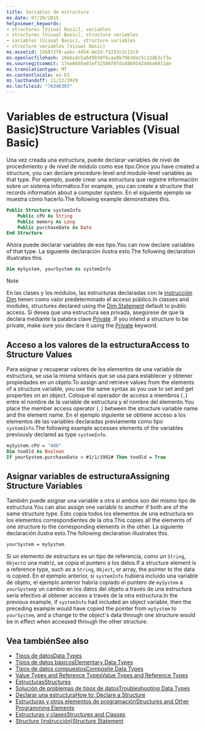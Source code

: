 ```yaml
---
title: Variables de estructura
ms.date: 07/20/2015
helpviewer_keywords:
- structures [Visual Basic], variables
- structures [Visual Basic], structure variables
- variables [Visual Basic], structure variables
- structure variables [Visual Basic]
ms.assetid: 156872f8-aabc-4454-8e2d-f2253c3c13c9
ms.openlocfilehash: 16b6cdc5a849b50f6caa8b7963dac5c12d63cf3e
ms.sourcegitcommit: 17ee6605e01ef32506f8fdc686954244ba6911de
ms.translationtype: MT
ms.contentlocale: es-ES
ms.lasthandoff: 11/22/2019
ms.locfileid: "74346303"
---
```

# <a name="structure-variables-visual-basic"></a><span data-ttu-id="f75f4-102">Variables de estructura (Visual Basic)</span><span class="sxs-lookup"><span data-stu-id="f75f4-102">Structure Variables (Visual Basic)</span></span>

<span data-ttu-id="f75f4-103">Una vez creada una estructura, puede declarar variables de nivel de procedimiento y de nivel de módulo como ese tipo.</span><span class="sxs-lookup"><span data-stu-id="f75f4-103">Once you have created a structure, you can declare procedure-level and module-level variables as that type.</span></span> <span data-ttu-id="f75f4-104">Por ejemplo, puede crear una estructura que registre información sobre un sistema informático.</span><span class="sxs-lookup"><span data-stu-id="f75f4-104">For example, you can create a structure that records information about a computer system.</span></span> <span data-ttu-id="f75f4-105">En el siguiente ejemplo se muestra cómo hacerlo.</span><span class="sxs-lookup"><span data-stu-id="f75f4-105">The following example demonstrates this.</span></span>

```vb
Public Structure systemInfo
    Public cPU As String
    Public memory As Long
    Public purchaseDate As Date
End Structure
```

<span data-ttu-id="f75f4-106">Ahora puede declarar variables de ese tipo.</span><span class="sxs-lookup"><span data-stu-id="f75f4-106">You can now declare variables of that type.</span></span> <span data-ttu-id="f75f4-107">La siguiente declaración ilustra esto.</span><span class="sxs-lookup"><span data-stu-id="f75f4-107">The following declaration illustrates this.</span></span>

```vb
Dim mySystem, yourSystem As systemInfo
```

> [!NOTE]
> <span data-ttu-id="f75f4-108">En las clases y los módulos, las estructuras declaradas con la [instrucción Dim](../../../../visual-basic/language-reference/statements/dim-statement.md) tienen como valor predeterminado el acceso público.</span><span class="sxs-lookup"><span data-stu-id="f75f4-108">In classes and modules, structures declared using the [Dim Statement](../../../../visual-basic/language-reference/statements/dim-statement.md) default to public access.</span></span> <span data-ttu-id="f75f4-109">Si desea que una estructura sea privada, asegúrese de que la declara mediante la palabra clave [Private](../../../../visual-basic/language-reference/modifiers/private.md) .</span><span class="sxs-lookup"><span data-stu-id="f75f4-109">If you intend a structure to be private, make sure you declare it using the [Private](../../../../visual-basic/language-reference/modifiers/private.md) keyword.</span></span>

## <a name="access-to-structure-values"></a><span data-ttu-id="f75f4-110">Acceso a los valores de la estructura</span><span class="sxs-lookup"><span data-stu-id="f75f4-110">Access to Structure Values</span></span>

<span data-ttu-id="f75f4-111">Para asignar y recuperar valores de los elementos de una variable de estructura, se usa la misma sintaxis que se usa para establecer y obtener propiedades en un objeto.</span><span class="sxs-lookup"><span data-stu-id="f75f4-111">To assign and retrieve values from the elements of a structure variable, you use the same syntax as you use to set and get properties on an object.</span></span> <span data-ttu-id="f75f4-112">Coloque el operador de acceso a miembros (`.`) entre el nombre de la variable de estructura y el nombre del elemento.</span><span class="sxs-lookup"><span data-stu-id="f75f4-112">You place the member access operator (`.`) between the structure variable name and the element name.</span></span> <span data-ttu-id="f75f4-113">En el ejemplo siguiente se obtiene acceso a los elementos de las variables declaradas previamente como tipo `systemInfo`.</span><span class="sxs-lookup"><span data-stu-id="f75f4-113">The following example accesses elements of the variables previously declared as type `systemInfo`.</span></span>

```vb
mySystem.cPU = "486"
Dim tooOld As Boolean
If yourSystem.purchaseDate < #1/1/1992# Then tooOld = True
```

## <a name="assigning-structure-variables"></a><span data-ttu-id="f75f4-114">Asignar variables de estructura</span><span class="sxs-lookup"><span data-stu-id="f75f4-114">Assigning Structure Variables</span></span>

<span data-ttu-id="f75f4-115">También puede asignar una variable a otra si ambos son del mismo tipo de estructura.</span><span class="sxs-lookup"><span data-stu-id="f75f4-115">You can also assign one variable to another if both are of the same structure type.</span></span> <span data-ttu-id="f75f4-116">Esto copia todos los elementos de una estructura en los elementos correspondientes de la otra.</span><span class="sxs-lookup"><span data-stu-id="f75f4-116">This copies all the elements of one structure to the corresponding elements in the other.</span></span> <span data-ttu-id="f75f4-117">La siguiente declaración ilustra esto.</span><span class="sxs-lookup"><span data-stu-id="f75f4-117">The following declaration illustrates this.</span></span>

```vb
yourSystem = mySystem
```

<span data-ttu-id="f75f4-118">Si un elemento de estructura es un tipo de referencia, como un `String`, `Object`o una matriz, se copia el puntero a los datos.</span><span class="sxs-lookup"><span data-stu-id="f75f4-118">If a structure element is a reference type, such as a `String`, `Object`, or array, the pointer to the data is copied.</span></span> <span data-ttu-id="f75f4-119">En el ejemplo anterior, si `systemInfo` hubiera incluido una variable de objeto, el ejemplo anterior habría copiado el puntero de `mySystem` a `yourSystem`y un cambio en los datos del objeto a través de una estructura sería efectivo al obtener acceso a través de la otra estructura.</span><span class="sxs-lookup"><span data-stu-id="f75f4-119">In the previous example, if `systemInfo` had included an object variable, then the preceding example would have copied the pointer from `mySystem` to `yourSystem`, and a change to the object's data through one structure would be in effect when accessed through the other structure.</span></span>

## <a name="see-also"></a><span data-ttu-id="f75f4-120">Vea también</span><span class="sxs-lookup"><span data-stu-id="f75f4-120">See also</span></span>

- [<span data-ttu-id="f75f4-121">Tipos de datos</span><span class="sxs-lookup"><span data-stu-id="f75f4-121">Data Types</span></span>](../../../../visual-basic/programming-guide/language-features/data-types/index.md)
- [<span data-ttu-id="f75f4-122">Tipos de datos básicos</span><span class="sxs-lookup"><span data-stu-id="f75f4-122">Elementary Data Types</span></span>](../../../../visual-basic/programming-guide/language-features/data-types/elementary-data-types.md)
- [<span data-ttu-id="f75f4-123">Tipos de datos compuestos</span><span class="sxs-lookup"><span data-stu-id="f75f4-123">Composite Data Types</span></span>](../../../../visual-basic/programming-guide/language-features/data-types/composite-data-types.md)
- [<span data-ttu-id="f75f4-124">Value Types and Reference Types</span><span class="sxs-lookup"><span data-stu-id="f75f4-124">Value Types and Reference Types</span></span>](../../../../visual-basic/programming-guide/language-features/data-types/value-types-and-reference-types.md)
- [<span data-ttu-id="f75f4-125">Estructuras</span><span class="sxs-lookup"><span data-stu-id="f75f4-125">Structures</span></span>](../../../../visual-basic/programming-guide/language-features/data-types/structures.md)
- [<span data-ttu-id="f75f4-126">Solución de problemas de tipos de datos</span><span class="sxs-lookup"><span data-stu-id="f75f4-126">Troubleshooting Data Types</span></span>](../../../../visual-basic/programming-guide/language-features/data-types/troubleshooting-data-types.md)
- [<span data-ttu-id="f75f4-127">Declarar una estructura</span><span class="sxs-lookup"><span data-stu-id="f75f4-127">How to: Declare a Structure</span></span>](../../../../visual-basic/programming-guide/language-features/data-types/how-to-declare-a-structure.md)
- [<span data-ttu-id="f75f4-128">Estructuras y otros elementos de programación</span><span class="sxs-lookup"><span data-stu-id="f75f4-128">Structures and Other Programming Elements</span></span>](../../../../visual-basic/programming-guide/language-features/data-types/structures-and-other-programming-elements.md)
- [<span data-ttu-id="f75f4-129">Estructuras y clases</span><span class="sxs-lookup"><span data-stu-id="f75f4-129">Structures and Classes</span></span>](../../../../visual-basic/programming-guide/language-features/data-types/structures-and-classes.md)
- [<span data-ttu-id="f75f4-130">Structure (instrucción)</span><span class="sxs-lookup"><span data-stu-id="f75f4-130">Structure Statement</span></span>](../../../../visual-basic/language-reference/statements/structure-statement.md)

